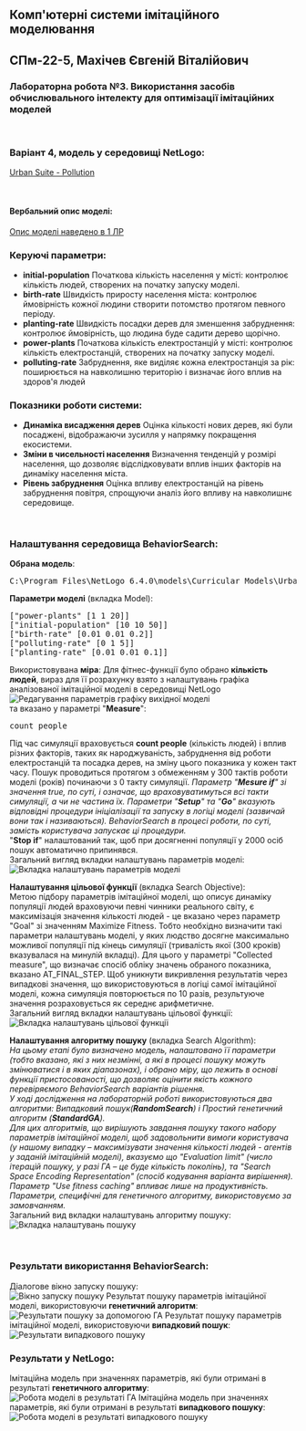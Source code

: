 ## Комп'ютерні системи імітаційного моделювання
## СПм-22-5, **Махічев Євгеній Віталійович**
### Лабораторна робота №**3**. Використання засобів обчислювального інтелекту для оптимізації імітаційних моделей

<br>

### Варіант 4, модель у середовищі NetLogo:
[Urban Suite - Pollution](http://www.netlogoweb.org/launch#http://www.netlogoweb.org/assets/modelslib/Curricular%20Models/Urban%20Suite/Urban%20Suite%20-%20Pollution.nlogo)

<br>

#### Вербальний опис моделі:
[Опис моделі наведено в 1 ЛР](https://github.com/Carneficer/KSIM1805/blob/main/LAB1/lb1.md)

### Керуючі параметри:
- **initial-population** Початкова кількість населення у місті: контролює кількість людей, створених на початку запуску моделі.
- **birth-rate** Швидкість приросту населення міста: контролює ймовірність кожної людини створити потомство протягом певного періоду.
- **planting-rate** Швидкість посадки дерев для зменшення забруднення: контролює ймовірність, що людина буде садити дерево щорічно.
- **power-plants** Початкова кількість електростанцій у місті: контролює кількість електростанцій, створених на початку запуску моделі.
- **polluting-rate** Забруднення, яке виділяє кожна електростанція за рік: поширюється на навколишню територію і визначає його вплив на здоров'я людей

### Показники роботи системи:
- **Динаміка висадження дерев** Оцінка кількості нових дерев, які були посаджені, відображаючи зусилля у напрямку покращення екосистеми.
- **Зміни в чисельності населення** Визначення тенденцій у розмірі населення, що дозволяє відслідковувати вплив інших факторів на динаміку населення міста.
- **Рівень забруднення** Оцінка впливу електростанцій на рівень забруднення повітря, спрощуючи аналіз його впливу на навколишнє середовище.

<br>

### Налаштування середовища BehaviorSearch:

**Обрана модель**:
<pre>
C:\Program Files\NetLogo 6.4.0\models\Curricular Models\Urban Suite\Urban Suite - Pollution.nlogo
</pre>
**Параметри моделі** (вкладка Model):
<pre>
["power-plants" [1 1 20]]
["initial-population" [10 10 50]]
["birth-rate" [0.01 0.01 0.2]]
["polluting-rate" [0 1 5]]
["planting-rate" [0.01 0.01 0.1]]
</pre>
Використовувана **міра**:
Для фітнес-функції було обрано **кількість людей**, вираз для її розрахунку взято з налаштувань графіка аналізованої імітаційної моделі в середовищі NetLogo
![Редагування параметрів графіку вихідної моделі](MeasurePlot.png)  
та вказано у параметрі "**Measure**":
<pre>
count people 
</pre>
Під час симуляції враховується **count people** (кількість людей) і вплив різних факторів, таких як народжуваність, забруднення від роботи електростанцій та посадка дерев, на зміну цього показника у кожен такт часу. Пошук проводиться протягом з обмеженням у 300 тактів роботи моделі (років) починаючи з 0 такту симуляції.
*Параметр "**Mesure if**" зі значення true, по суті, і означає, що враховуватимуться всі такти симуляції, а чи не частина їх.
Параметри "**Setup**" та "**Go**" вказують відповідні процедури ініціалізації та запуску в логіці моделі (зазвичай вони так і називаються). BehaviorSearch в процесі роботи, по суті, замість користувача запускає ці процедури.*  
"**Stop if**" налаштований так, щоб при досягненні популяції у 2000 осіб пошук автоматично припинявся.  
Загальний вигляд вкладки налаштувань параметрів моделі:  
![Вкладка налаштувань параметрів моделі](Param.png)

**Налаштування цільової функції** (вкладка Search Objective):  
Метою підбору параметрів імітаційної моделі, що описує динаміку популяції людей враховуючи певні чинники реального світу, є максимізація значення кількості людей - це вказано через параметр "Goal" зі значенням Maximize Fitness. Тобто необхідно визначити такі параметри налаштувань моделі, у яких людство досягне максимально можливої популяції під кінець симуляції (тривалість якої (300 кроків) вказувалася на минулій вкладці). Для цього у параметрі "Collected measure", що визначає спосіб обліку значень обраного показника, вказано AT_FINAL_STEP. 
Щоб уникнути викривлення результатів через випадкові значення, що використовуються в логіці самої імітаційної моделі, кожна симуляція повторюється по 10 разів, результуюче значення розраховується як середнє арифметичне.  
Загальний вигляд вкладки налаштувань цільової функції:  
![Вкладка налаштувань цільової функції](Obj.png)

**Налаштування алгоритму пошуку** (вкладка Search Algorithm):  
*На цьому етапі було визначено модель, налаштовано її параметри (тобто вказано, які з них незмінні, а які в процесі пошуку можуть змінюватися і в яких діапазонах), і обрано міру, що лежить в основі функції пристосованості, що дозволяє оцінити якість кожного перевіряємого BehaviorSearch варіантів рішення.  
У ході дослідження на лабораторній роботі використовуються два алгоритми: Випадковий пошук(**RandomSearch**) і Простий генетичний алгоритм (**StandardGA**).  
Для цих алгоритмів, що вирішують завдання пошуку такого набору параметрів імітаційної моделі, щоб задовольнити вимоги користувача (у нашому випадку – максимізувати значення кількості людей - агентів у заданій імітаційній моделі), вказуємо що "Evaluation limit" (число ітерацій пошуку, у разі ГА – це буде кількість поколінь), та "Search Space Encoding Representation" (спосіб кодування варіанта вирішення). Параметр "Use fitness caching" впливає лише на продуктивність. Параметри, специфічні для генетичного алгоритму, використовуємо за замовчанням.*  
Загальний вид вкладки налаштувань алгоритму пошуку:  
![Вкладка налаштувань пошуку](SearchConf.png)

<br>

### Результати використання BehaviorSearch:
Діалогове вікно запуску пошуку:  
![Вікно запуску пошуку](RunParam.png)
Результат пошуку параметрів імітаційної моделі, використовуючи **генетичний алгоритм**:  
![Результати пошуку за допомогою ГА](GenAlg.png)
Результат пошуку параметрів імітаційної моделі, використовуючи **випадковий пошук**:  
![Результати випадкового пошуку](Random.png)

### Результати у NetLogo:
Імітаційна модель при значеннях параметрів, які були отримані в результаті **генетичного алгоритму**:  
![Робота моделі в результаті ГА](GenRes.png)
Імітаційна модель при значеннях параметрів, які були отримані в результаті **випадкового пошуку**: 
![Робота моделі в результаті випадкового пошуку](RandomRes.png)
